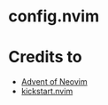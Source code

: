 # config.nvim

# Credits to

- [Advent of Neovim](https://www.youtube.com/watch?v=TQn2hJeHQbM&list=PLep05UYkc6wTyBe7kPjQFWVXTlhKeQejM)
- [kickstart.nvim](https://github.com/nvim-lua/kickstart.nvim)
